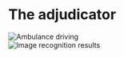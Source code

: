 # The adjudicator

<div class="nsw-grid">
  <div class="nsw-col--third">
      <img src="{{ '/assets/images/Ambulence-lights.png' | url }}" alt="Ambulance driving" class="vehicle">
  </div>
  <div class="nsw-col--third">
    <img src="{{ '/assets/images/Exempt vehicle.png' | url }}" alt="Image recognition results" class="vehicle">
  </div>
  
  
</div>
